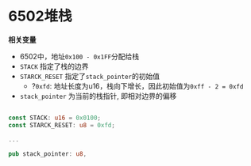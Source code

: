# 6502堆栈

**相关变量**

- 6502中，地址`0x100 - 0x1FF`分配给栈
- `STACK` 指定了栈的边界
- `STARCK_RESET` 指定了`stack_pointer`的初始值
  - ?`0xfd`: 地址长度为u16，栈向下增长，因此初始值为`0xff - 2 = 0xfd` 
- `stack_pointer` 为当前的栈指针, 即相对边界的偏移

```rust

const STACK: u16 = 0x0100;
const STARCK_RESET: u8 = 0xfd;

...

pub stack_pointer: u8,
```